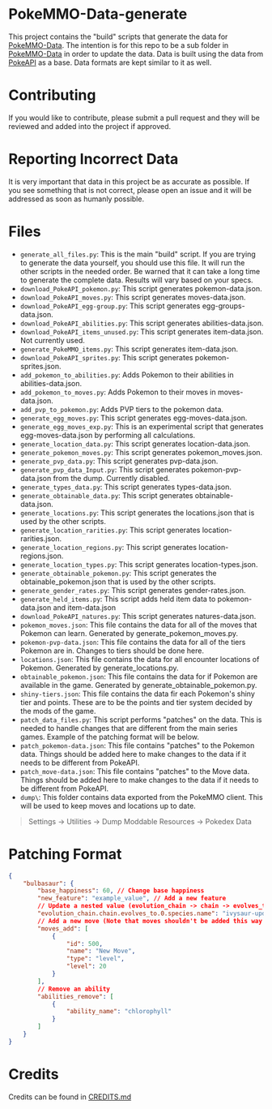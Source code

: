 # PokeMMO-Data-generate
This project contains the "build" scripts that generate the data for [PokeMMO-Data](https://github.com/PokeMMOZone/PokeMMO-Data). The intention is for this repo to be a sub folder in [PokeMMO-Data](https://github.com/PokeMMOZone/PokeMMO-Data) in order to update the data. Data is built using the data from [PokeAPI](https://pokeapi.co/) as a base. Data formats are kept similar to it as well.

# Contributing
If you would like to contribute, please submit a pull request and they will be reviewed and added into the project if approved.

# Reporting Incorrect Data
It is very important that data in this project be as accurate as possible. If you see something that is not correct, please open an issue and it will be addressed as soon as humanly possible.

# Files
- `generate_all_files.py`: This is the main "build" script. If you are trying to generate the data yourself, you should use this file. It will run the other scripts in the needed order. Be warned that it can take a long time to generate the complete data. Results will vary based on your specs.
- `download_PokeAPI_pokemon.py`: This script generates pokemon-data.json.
- `download_PokeAPI_moves.py`: This script generates moves-data.json.
- `download_PokeAPI_egg-group.py`: This script generates egg-groups-data.json.
- `download_PokeAPI_abilities.py`: This script generates abilities-data.json.
- `download_PokeAPI_items_unused.py`: This script generates item-data.json. Not currently used.
- `generate_PokeMMO_items.py`: This script generates item-data.json.
- `download_PokeAPI_sprites.py`: This script generates pokemon-sprites.json.
- `add_pokemon_to_abilities.py`: Adds Pokemon to their abilities in abilities-data.json.
- `add_pokemon_to_moves.py`: Adds Pokemon to their moves in moves-data.json.
- `add_pvp_to_pokemon.py`: Adds PVP tiers to the pokemon data.
- `generate_egg_moves.py`: This script generates egg-moves-data.json.
- `generate_egg_moves_exp.py`: This is an experimental script that generates egg-moves-data.json by performing all calculations.
- `generate_location_data.py`: This script generates location-data.json.
- `generate_pokemon_moves.py`: This script generates pokemon_moves.json.
- `generate_pvp_data.py`: This script generates pvp-data.json.
- `generate_pvp_data_Input.py`: This script generates pokemon-pvp-data.json from the dump. Currently disabled.
- `generate_types_data.py`: This script generates types-data.json.
- `generate_obtainable_data.py`: This script generates obtainable-data.json.
- `generate_locations.py`: This script generates the locations.json that is used by the other scripts.
- `generate_location_rarities.py`: This script generates location-rarities.json.
- `generate_location_regions.py`: This script generates location-regions.json.
- `generate_location_types.py`: This script generates location-types.json.
- `generate_obtainable_pokemon.py`: This script generates the obtainable_pokemon.json that is used by the other scripts.
- `generate_gender_rates.py`: This script generates gender-rates.json.
- `generate_held_items.py`: This script adds held item data to pokemon-data.json and item-data.json
- `download_PokeAPI_natures.py`: This script generates natures-data.json.
- `pokemon_moves.json`: This file contains the data for all of the moves that Pokemon can learn. Generated by generate_pokemon_moves.py.
- `pokemon-pvp-data.json`: This file contains the data for all of the tiers Pokemon are in. Changes to tiers should be done here.
- `locations.json`: This file contains the data for all encounter locations of Pokemon. Generated by generate_locations.py.
- `obtainable_pokemon.json`:  This file contains the data for if Pokemon are available in the game. Generated by generate_obtainable_pokemon.py.
- `shiny-tiers.json`:  This file contains the data fir each Pokemon's shiny tier and points. These are to be the points and tier system decided by the mods of the game.
- `patch_data_files.py`: This script performs "patches" on the data. This is needed to handle changes that are different from the main series games. Example of the patching format will be below.
- `patch_pokemon-data.json`: This file contains "patches" to the Pokemon data. Things should be added here to make changes to the data if it needs to be different from PokeAPI.
- `patch_move-data.json`: This file contains "patches" to the Move data. Things should be added here to make changes to the data if it needs to be different from PokeAPI.
- `dump\`: This folder contains data exported from the PokeMMO client. This will be used to keep moves and locations up to date.
> Settings -> Utilities -> Dump Moddable Resources -> Pokedex Data

# Patching Format
```json
{
    "bulbasaur": {
        "base_happiness": 60, // Change base happiness
        "new_feature": "example_value", // Add a new feature
        // Update a nested value (evolution_chain -> chain -> evolves_to -> species -> name)
        "evolution_chain.chain.evolves_to.0.species.name": "ivysaur-updated",
        // Add a new move (Note that moves shouldn't be added this way but used as an example.)
        "moves_add": [
            {
                "id": 500,
                "name": "New Move",
                "type": "level",
                "level": 20
            }
        ],
        // Remove an ability
        "abilities_remove": [
            {
                "ability_name": "chlorophyll"
            }
        ]
    }
}
```

# Credits
Credits can be found in [CREDITS.md](https://github.com/PokeMMOZone/PokeMMO-Data/blob/main/CREDITS.md)